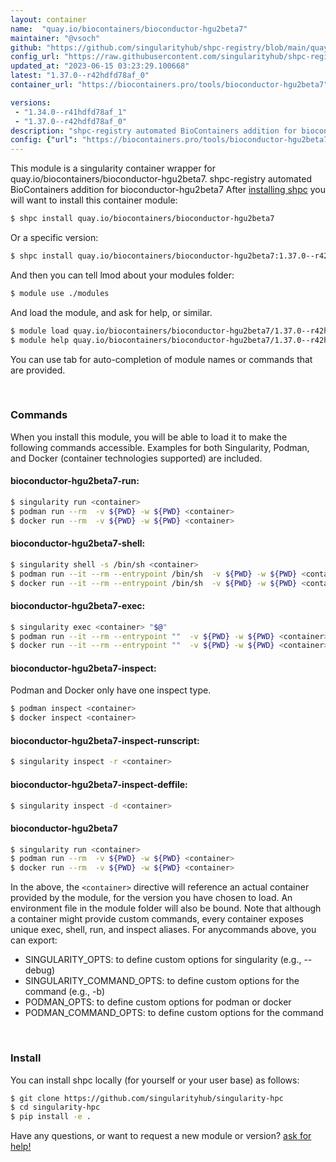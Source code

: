 ```yaml
---
layout: container
name:  "quay.io/biocontainers/bioconductor-hgu2beta7"
maintainer: "@vsoch"
github: "https://github.com/singularityhub/shpc-registry/blob/main/quay.io/biocontainers/bioconductor-hgu2beta7/container.yaml"
config_url: "https://raw.githubusercontent.com/singularityhub/shpc-registry/main/quay.io/biocontainers/bioconductor-hgu2beta7/container.yaml"
updated_at: "2023-06-15 03:23:29.100668"
latest: "1.37.0--r42hdfd78af_0"
container_url: "https://biocontainers.pro/tools/bioconductor-hgu2beta7"

versions:
 - "1.34.0--r41hdfd78af_1"
 - "1.37.0--r42hdfd78af_0"
description: "shpc-registry automated BioContainers addition for bioconductor-hgu2beta7"
config: {"url": "https://biocontainers.pro/tools/bioconductor-hgu2beta7", "maintainer": "@vsoch", "description": "shpc-registry automated BioContainers addition for bioconductor-hgu2beta7", "latest": {"1.37.0--r42hdfd78af_0": "sha256:7a21dadb851ca301375b9045ef93282073641b458e21b33a755d2c04dd6e9a0c"}, "tags": {"1.34.0--r41hdfd78af_1": "sha256:c7de83acbcbbecd7a11eba58710d25c8d3445d50c0580d1bd838e6d92e810e2b", "1.37.0--r42hdfd78af_0": "sha256:7a21dadb851ca301375b9045ef93282073641b458e21b33a755d2c04dd6e9a0c"}, "docker": "quay.io/biocontainers/bioconductor-hgu2beta7"}
---
```


This module is a singularity container wrapper for quay.io/biocontainers/bioconductor-hgu2beta7.
shpc-registry automated BioContainers addition for bioconductor-hgu2beta7
After [installing shpc](#install) you will want to install this container module:


```bash
$ shpc install quay.io/biocontainers/bioconductor-hgu2beta7
```

Or a specific version:

```bash
$ shpc install quay.io/biocontainers/bioconductor-hgu2beta7:1.37.0--r42hdfd78af_0
```

And then you can tell lmod about your modules folder:

```bash
$ module use ./modules
```

And load the module, and ask for help, or similar.

```bash
$ module load quay.io/biocontainers/bioconductor-hgu2beta7/1.37.0--r42hdfd78af_0
$ module help quay.io/biocontainers/bioconductor-hgu2beta7/1.37.0--r42hdfd78af_0
```

You can use tab for auto-completion of module names or commands that are provided.

<br>

### Commands

When you install this module, you will be able to load it to make the following commands accessible.
Examples for both Singularity, Podman, and Docker (container technologies supported) are included.

#### bioconductor-hgu2beta7-run:

```bash
$ singularity run <container>
$ podman run --rm  -v ${PWD} -w ${PWD} <container>
$ docker run --rm  -v ${PWD} -w ${PWD} <container>
```

#### bioconductor-hgu2beta7-shell:

```bash
$ singularity shell -s /bin/sh <container>
$ podman run --it --rm --entrypoint /bin/sh  -v ${PWD} -w ${PWD} <container>
$ docker run --it --rm --entrypoint /bin/sh  -v ${PWD} -w ${PWD} <container>
```

#### bioconductor-hgu2beta7-exec:

```bash
$ singularity exec <container> "$@"
$ podman run --it --rm --entrypoint ""  -v ${PWD} -w ${PWD} <container> "$@"
$ docker run --it --rm --entrypoint ""  -v ${PWD} -w ${PWD} <container> "$@"
```

#### bioconductor-hgu2beta7-inspect:

Podman and Docker only have one inspect type.

```bash
$ podman inspect <container>
$ docker inspect <container>
```

#### bioconductor-hgu2beta7-inspect-runscript:

```bash
$ singularity inspect -r <container>
```

#### bioconductor-hgu2beta7-inspect-deffile:

```bash
$ singularity inspect -d <container>
```



#### bioconductor-hgu2beta7

```bash
$ singularity run <container>
$ podman run --rm  -v ${PWD} -w ${PWD} <container>
$ docker run --rm  -v ${PWD} -w ${PWD} <container>
```


In the above, the `<container>` directive will reference an actual container provided
by the module, for the version you have chosen to load. An environment file in the
module folder will also be bound. Note that although a container
might provide custom commands, every container exposes unique exec, shell, run, and
inspect aliases. For anycommands above, you can export:

 - SINGULARITY_OPTS: to define custom options for singularity (e.g., --debug)
 - SINGULARITY_COMMAND_OPTS: to define custom options for the command (e.g., -b)
 - PODMAN_OPTS: to define custom options for podman or docker
 - PODMAN_COMMAND_OPTS: to define custom options for the command

<br>

### Install

You can install shpc locally (for yourself or your user base) as follows:

```bash
$ git clone https://github.com/singularityhub/singularity-hpc
$ cd singularity-hpc
$ pip install -e .
```

Have any questions, or want to request a new module or version? [ask for help!](https://github.com/singularityhub/singularity-hpc/issues)